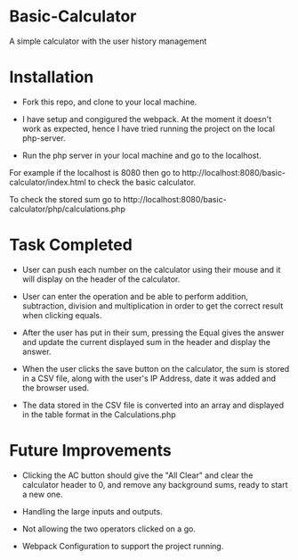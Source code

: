 # Basic-Calculator

A simple calculator with the user history management

# Installation

- Fork this repo, and clone to your local machine.

- I have setup and congigured the webpack. At the moment it doesn't work as expected, hence I have tried running the project on the local php-server.

- Run the php server in your local machine and go to the localhost.

For example if the localhost is 8080 then go to http://localhost:8080/basic-calculator/index.html to check the basic calculator.

To check the stored sum go to http://localhost:8080/basic-calculator/php/calculations.php

# Task Completed

- User can push each number on the calculator using their mouse and it will display on the header of the calculator.

- User can enter the operation and be able to perform addition, subtraction, division and multiplication in order to get the correct result when clicking equals.

- After the user has put in their sum, pressing the Equal gives the answer and update the current displayed sum in the header and display the answer.

- When the user clicks the save button on the calculator, the sum is stored in a CSV file, along with the user's IP Address, date it was added and the browser used.

- The data stored in the CSV file is converted into an array and displayed in the table format in the Calculations.php

# Future Improvements

- Clicking the AC button should give the "All Clear" and clear the calculator header to 0, and remove any background sums, ready to start a new one.

- Handling the large inputs and outputs.

- Not allowing the two operators clicked on a go.

- Webpack Configuration to support the project running.
